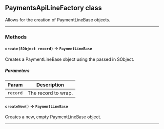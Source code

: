 ## PaymentsApiLineFactory class

Allows for the creation of PaymentLineBase objects.

---
### Methods
<!-- panels:start -->
<!-- div:left-panel -->
#### `create(SObject record)` → `PaymentLineBase`

Creates a PaymentLineBase object using the passed in SObject.
##### Parameters
|Param|Description|
|-----|-----------|
|`record` |  The record to wrap. |

<!-- panels:end -->
<!-- panels:start -->
<!-- div:left-panel -->
#### `createNew()` → `PaymentLineBase`

Creates a new, empty PaymentLineBase object.
<!-- panels:end -->
---
